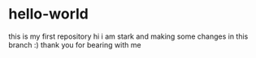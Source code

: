 # hello-world
this is my first repository
hi i am stark and making some changes in this branch :)
thank you for bearing with me
